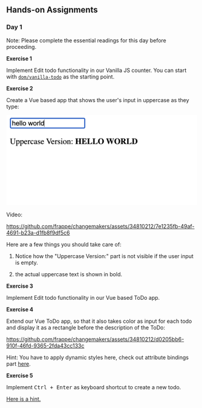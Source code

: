 ## Hands-on Assignments

### Day 1

Note: Please complete the essential readings for this day before proceeding.

**Exercise 1**

Implement Edit todo functionality in our Vanilla JS counter. You can start with [`dom/vanilla-todo`](./dom/vanilla-todo) as the starting point.

**Exercise 2**

Create a Vue based app that shows the user's input in uppercase as they type:

![Screenshot](.github/images/vue-uppercase.png)

Video:

https://github.com/frappe/changemakers/assets/34810212/7e1235fb-49af-4691-b23a-d1fb8f9df5c6

Here are a few things you should take care of:

1. Notice how the "Uppercase Version:" part is not visible if the user input is empty.

2. the actual uppercase text is shown in bold.

**Exercise 3**

Implement Edit todo functionality in our Vue based ToDo app.

**Exercise 4**

Extend our Vue ToDo app, so that it also takes color as input for each todo and display it as a rectangle before the description of the ToDo:

https://github.com/frappe/changemakers/assets/34810212/d0205bb6-910f-46fd-9365-2fda43cc133c

Hint: You have to apply dynamic styles here, check out attribute bindings part [here](https://vuejs.org/guide/essentials/template-syntax.html#attribute-bindings).

**Exercise 5**

Implement <kbd>Ctrl + Enter</kbd> as keyboard shortcut to create a new todo.

[Here is a hint.](https://vuejs.org/guide/essentials/event-handling.html#key-modifiers)